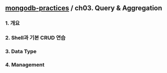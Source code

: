 ## [mongodb-practices](https://github.com/kickscar-db/mongodb-practices) / ch03. Query & Aggregation

### 1. 개요
### 2. Shell과 기본 CRUD 연습
### 3. Data Type
### 4. Management
